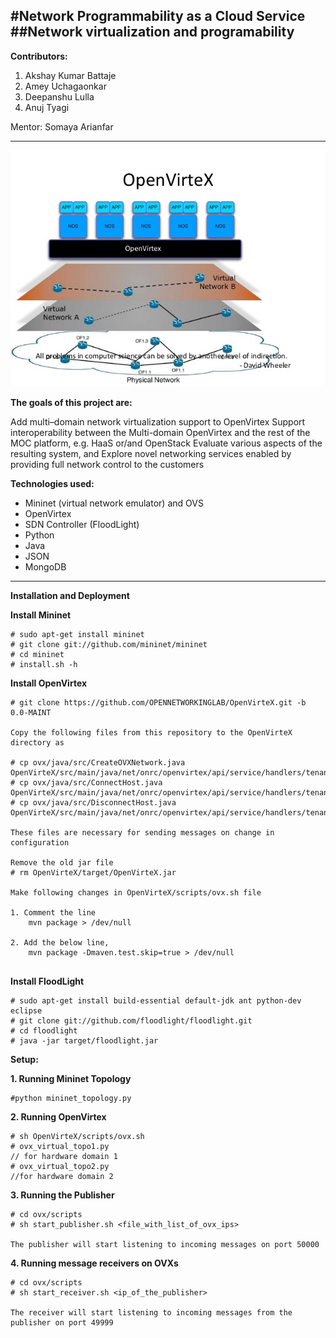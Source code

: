#Network Programmability as a Cloud Service
##Network virtualization and programability
---
**Contributors:**

1. Akshay Kumar Battaje
2. Amey Uchagaonkar  
3. Deepanshu Lulla
4. Anuj Tyagi

Mentor: Somaya Arianfar

---
![alt tag](https://github.com/BU-NU-CLOUD-SP16/Network-Programmability-as-a-Service/blob/master/image.jpg)  

**The goals of this project are:**

Add multi–domain network virtualization support to OpenVirtex
Support interoperability between the Multi-domain OpenVirtex and the rest of the MOC platform, e.g. HaaS or/and OpenStack 
Evaluate various aspects of the resulting system, and
Explore novel networking services enabled by providing full network control to the customers

**Technologies used:**

* Mininet (virtual network emulator) and OVS  
* OpenVirtex  
* SDN Controller (FloodLight)  
* Python  
* Java  
* JSON  
* MongoDB  
  

---
**Installation and Deployment**  

**Install Mininet**  
```
# sudo apt-get install mininet  
# git clone git://github.com/mininet/mininet  
# cd mininet  
# install.sh -h  
```
**Install OpenVirtex**  
```
# git clone https://github.com/OPENNETWORKINGLAB/OpenVirteX.git -b 0.0-MAINT

Copy the following files from this repository to the OpenVirteX directory as

# cp ovx/java/src/CreateOVXNetwork.java OpenVirteX/src/main/java/net/onrc/openvirtex/api/service/handlers/tenant/
# cp ovx/java/src/ConnectHost.java OpenVirteX/src/main/java/net/onrc/openvirtex/api/service/handlers/tenant/
# cp ovx/java/src/DisconnectHost.java OpenVirteX/src/main/java/net/onrc/openvirtex/api/service/handlers/tenant/

These files are necessary for sending messages on change in configuration

Remove the old jar file
# rm OpenVirteX/target/OpenVirteX.jar

Make following changes in OpenVirteX/scripts/ovx.sh file

1. Comment the line 
    mvn package > /dev/null
    
2. Add the below line,
    mvn package -Dmaven.test.skip=true > /dev/null


```
**Install FloodLight**
```
# sudo apt-get install build-essential default-jdk ant python-dev eclipse  
# git clone git://github.com/floodlight/floodlight.git  
# cd floodlight  
# java -jar target/floodlight.jar  
```

**Setup:**

**1. Running Mininet Topology**  
```
#python mininet_topology.py  
```
**2. Running OpenVirtex**  
```
# sh OpenVirteX/scripts/ovx.sh  
# ovx_virtual_topo1.py   
// for hardware domain 1  
# ovx_virtual_topo2.py  
//for hardware domain 2  
```
**3. Running the Publisher**   
```
# cd ovx/scripts
# sh start_publisher.sh <file_with_list_of_ovx_ips>

The publisher will start listening to incoming messages on port 50000
```
**4. Running message receivers on OVXs**
```
# cd ovx/scripts
# sh start_receiver.sh <ip_of_the_publisher>

The receiver will start listening to incoming messages from the publisher on port 49999
```

